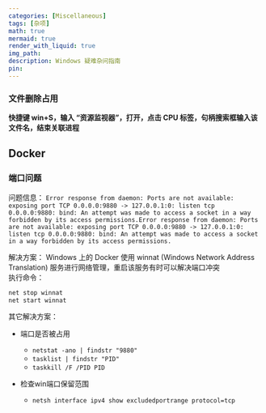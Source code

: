 ```yaml
---
categories: [Miscellaneous]
tags: [杂项]
math: true
mermaid: true
render_with_liquid: true
img_path: 
description: Windows 疑难杂问指南
pin: 
---
```




### 文件删除占用
**快捷键 win+S，输入 “资源监视器”，打开，点击 CPU 标签，句柄搜索框输入该文件名，结束关联进程**


## Docker


### 端口问题

问题信息：
`Error response from daemon: Ports are not available: exposing port TCP 0.0.0.0:9880 -> 127.0.0.1:0: listen tcp 0.0.0.0:9880: bind: An attempt was made to access a socket in a way forbidden by its access permissions.Error response from daemon: Ports are not available: exposing port TCP 0.0.0.0:9880 -> 127.0.0.1:0: listen tcp 0.0.0.0:9880: bind: An attempt was made to access a socket in a way forbidden by its access permissions.`
  
解决方案：
Windows 上的 Docker 使用 winnat (Windows Network Address Translation) 服务进行网络管理，重启该服务有时可以解决端口冲突  
执行命令：  
```bash
net stop winnat
net start winnat
```  
  
  
其它解决方案：  
* 端口是否被占用
    * `netstat -ano | findstr "9880"`
    * `tasklist | findstr "PID"`
    * `taskkill /F /PID PID`
    
* 检查win端口保留范围
    * `netsh interface ipv4 show excludedportrange protocol=tcp`